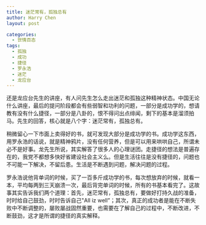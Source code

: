 ```yaml
---
title: 迷茫常有，孤独总有
author: Harry Chen
layout: post

categories:
  - 世情百态
tags:
  - 孤独
  - 成功
  - 捷径
  - 罗永浩
  - 迷茫
  - 龙应台
---
```


  还是龙应台先生的讲座，有人问先生怎么走出迷茫和孤独这种精神状态。中国无论什么讲座，最后的提问阶段都会有些弱智和功利的问题，一部分是成功学的，想请教有没有什么捷径，一部分是八卦的，恨不得问出点绯闻，剩下的基本是溜须拍马。先生的回答，核心就是八个字：迷茫常有，孤独总有。

  稍微留心一下市面上卖得好的书，就可发现大部分是成功学的书。成功学这东西，用罗永浩的话说，就是精神鸦片，没有任何营养，但是可以用来哄哄自己，所谓未必不是好事。龙先生所说，其实解答了很多人的心理谜团。走捷径的想法是普遍存在的，我党不都想多快好省建设社会主义么。但是生活往往是没有捷径的，问题也不可能一下解决，不留后患。生活是不断遇到问题，解决问题的过程。

  罗永浩说他背单词的时候，买了一百多斤成功学的书，每次想放弃的时候，就看一本，平均每两到三天崩溃一次，最后背完单词的时候，所有的书基本看完了。这故事其实告诉我们两个道理：首先，迷茫常有，孤独总有，要做好打持久战的准备，时时给自己鼓劲，时时告诉自己"All iz well”；其次，真正的成功者是能在不断失败中不断调整的，屡败屡战固然重要，也需要在了解自己的过程中，不断改进，不断鼓劲，这才是所谓的捷径的真实解释。
